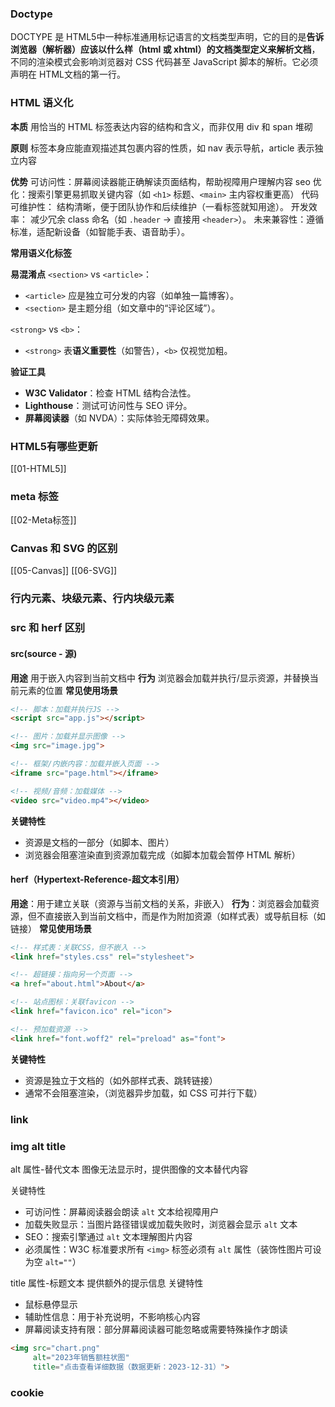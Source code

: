 ### Doctype

DOCTYPE 是 HTML5中一种标准通用标记语言的文档类型声明，它的目的是**告诉浏览器（解析器）应该以什么样（html 或 xhtml）的文档类型定义来解析文档**，不同的渲染模式会影响浏览器对 CSS 代码甚⾄ JavaScript 脚本的解析。它必须声明在 HTML⽂档的第⼀⾏。
### HTML 语义化

**本质** 
用恰当的 HTML 标签表达内容的结构和含义，而非仅用 div 和 span 堆砌

**原则**
标签本身应能直观描述其包裹内容的性质，如 nav 表示导航，article 表示独立内容

**优势**
可访问性：屏幕阅读器能正确解读页面结构，帮助视障用户理解内容
seo 优化：搜索引擎更易抓取关键内容（如 `<h1>` 标题、`<main>` 主内容权重更高）
代码可维护性： 结构清晰，便于团队协作和后续维护（一看标签就知用途）。
开发效率： 减少冗余 class 命名（如 `.header` → 直接用 `<header>`）。
未来兼容性：遵循标准，适配新设备（如智能手表、语音助手）。

**常用语义化标签**

**易混淆点**
`<section>` vs `<article>`：
- `<article>` 应是独立可分发的内容（如单独一篇博客）。
- `<section>` 是主题分组（如文章中的“评论区域”）。

`<strong>` vs `<b>`：
- `<strong>` 表**语义重要性**（如警告），`<b>` 仅视觉加粗。

**验证工具**
- **W3C Validator**：检查 HTML 结构合法性。
- **Lighthouse**：测试可访问性与 SEO 评分。
- **屏幕阅读器**（如 NVDA）：实际体验无障碍效果。

### HTML5有哪些更新
[[01-HTML5]]
### meta 标签
[[02-Meta标签]]
### Canvas 和 SVG 的区别
[[05-Canvas]]
[[06-SVG]]

### 行内元素、块级元素、行内块级元素

### src 和 herf 区别

#### src(source - 源)

**用途** 用于嵌入内容到当前文档中
**行为** 浏览器会加载并执行/显示资源，并替换当前元素的位置
**常见使用场景**
```html
<!-- 脚本：加载并执行JS -->
<script src="app.js"></script>

<!-- 图片：加载并显示图像 -->
<img src="image.jpg">

<!-- 框架/内嵌内容：加载并嵌入页面 -->
<iframe src="page.html"></iframe>

<!-- 视频/音频：加载媒体 -->
<video src="video.mp4"></video>
```

**关键特性**
- 资源是文档的一部分（如脚本、图片）
- 浏览器会阻塞渲染直到资源加载完成（如脚本加载会暂停 HTML 解析）

#### herf（Hypertext-Reference-超文本引用）

**用途**：用于建立关联（资源与当前文档的关系，非嵌入）
**行为**：浏览器会加载资源，但不直接嵌入到当前文档中，而是作为附加资源（如样式表）或导航目标（如链接）
**常见使用场景**
```html
<!-- 样式表：关联CSS，但不嵌入 -->
<link href="styles.css" rel="stylesheet">

<!-- 超链接：指向另一个页面 -->
<a href="about.html">About</a>

<!-- 站点图标：关联favicon -->
<link href="favicon.ico" rel="icon">

<!-- 预加载资源 -->
<link href="font.woff2" rel="preload" as="font">
```

**关键特性**
- 资源是独立于文档的（如外部样式表、跳转链接）
- 通常不会阻塞渲染，（浏览器异步加载，如 CSS 可并行下载）

### link
### img alt title

alt 属性-替代文本
图像无法显示时，提供图像的文本替代内容

关键特性
- 可访问性：屏幕阅读器会朗读 `alt` 文本给视障用户
- 加载失败显示：当图片路径错误或加载失败时，浏览器会显示 `alt` 文本
- SEO：搜索引擎通过 `alt` 文本理解图片内容
- 必须属性：W3C 标准要求所有 `<img>` 标签必须有 `alt` 属性（装饰性图片可设为空 `alt=""`）

title 属性-标题文本
提供额外的提示信息
关键特性
- 鼠标悬停显示
- 辅助性信息：用于补充说明，不影响核心内容
- 屏幕阅读支持有限：部分屏幕阅读器可能忽略或需要特殊操作才朗读

```html
<img src="chart.png" 
     alt="2023年销售额柱状图"
     title="点击查看详细数据（数据更新：2023-12-31）">
```
### cookie

